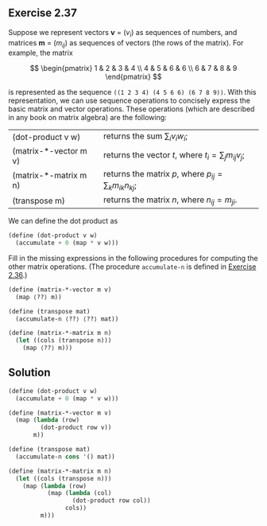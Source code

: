 ## Exercise 2.37

Suppose we represent vectors **v** = $(v_i)$ as sequences of numbers, and
matrices **m** = $(m_{ij})$ as sequences of vectors (the rows of the matrix).
For example, the matrix

$$
\begin{pmatrix}
1 & 2 & 3 & 4 \\
4 & 5 & 6 & 6 \\
6 & 7 & 8 & 9
\end{pmatrix}
$$

is represented as the sequence `((1 2 3 4) (4 5 6 6) (6 7 8 9))`. With this
representation, we can use sequence operations to concisely express the basic
matrix and vector operations. These operations (which are described in any book
on matrix algebra) are the following:

|                        |                                                                |
| ---------------------- | -------------------------------------------------------------- |
| (dot-product v w)      | returns the sum $\sum_i v_i w_i$;                              |
| (matrix-\*-vector m v) | returns the vector $t$, where $t_i = \sum_j m_{ij} v_j$;       |
| (matrix-\*-matrix m n) | returns the matrix $p$, where $p_{ij} = \sum_k m_{ik} n_{kj}$; |
| (transpose m)          | returns the matrix $n$, where $n_{ij} = m_{ji}$.               |

We can define the dot product as

```scheme
(define (dot-product v w)
  (accumulate + 0 (map * v w)))
```

Fill in the missing expressions in the following procedures for computing the
other matrix operations. (The procedure `accumulate-n` is defined in
[Exercise 2.36](./2.36.md).)

```scheme
(define (matrix-*-vector m v)
  (map ⟨??⟩ m))

(define (transpose mat)
  (accumulate-n ⟨??⟩ ⟨??⟩ mat))

(define (matrix-*-matrix m n)
  (let ((cols (transpose n)))
    (map ⟨??⟩ m)))
```

## Solution

```scheme
(define (dot-product v w)
  (accumulate + 0 (map * v w)))

(define (matrix-*-vector m v)
  (map (lambda (row)
         (dot-product row v))
       m))

(define (transpose mat)
  (accumulate-n cons '() mat))

(define (matrix-*-matrix m n)
  (let ((cols (transpose n)))
    (map (lambda (row)
           (map (lambda (col)
                  (dot-product row col))
                cols))
         m)))
```
